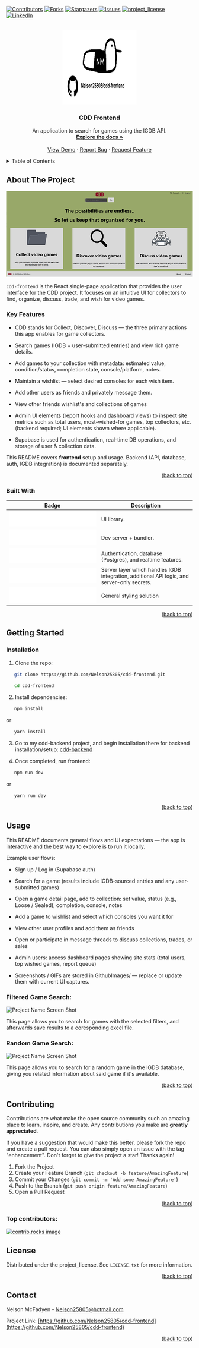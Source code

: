 <!-- Improved compatibility of back to top link: See: https://github.com/othneildrew/Best-README-Template/pull/73 -->
<a id="readme-top"></a>

<!-- PROJECT SHIELDS -->
<!--
*** I'm using markdown "reference style" links for readability.
*** Reference links are enclosed in brackets [ ] instead of parentheses ( ).
*** See the bottom of this document for the declaration of the reference variables
*** for contributors-url, forks-url, etc. This is an optional, concise syntax you may use.
*** https://www.markdownguide.org/basic-syntax/#reference-style-links
-->
[![Contributors][contributors-shield]][contributors-url]
[![Forks][forks-shield]][forks-url]
[![Stargazers][stars-shield]][stars-url]
[![Issues][issues-shield]][issues-url]
[![project_license][license-shield]][license-url]
[![LinkedIn][linkedin-shield]][linkedin-url]

<!-- PROJECT LOGO -->
<br />
<div align="center">
  <a href="https://github.com/Nelson25805/cdd-frontend">
    <img src="GithubImages/logo.png" alt="Logo" width="200" height="200">
  </a>

<h3 align="center">CDD Frontend</h3>



  <p align="center">
    An application to search for games using the IGDB API.
    <br />
    <a href="https://github.com/Nelson25805/cdd-frontend"><strong>Explore the docs »</strong></a>
    <br />
    <br />
    <a href="https://github.com/Nelson25805/cdd-frontend">View Demo</a>
    &middot;
    <a href="https://github.com/Nelson25805/cdd-frontend/issues/new?labels=bug&template=bug-report---.md">Report Bug</a>
    &middot;
    <a href="https://github.com/Nelson25805/cdd-frontend/issues/new?labels=enhancement&template=feature-request---.md">Request Feature</a>
  </p>
</div>

<!-- TABLE OF CONTENTS -->
<details>
  <summary>Table of Contents</summary>
  <ol>
    <li>
      <a href="#about-the-project">About The Project</a>
      <ul>
        <li><a href="#built-with">Built With</a></li>
      </ul>
    </li>
    <li>
      <a href="#getting-started">Getting Started</a>
      <ul>
        <li><a href="#installation">Installation</a></li>
      </ul>
    </li>
    <li><a href="#usage">Usage</a></li>
    <!-- <li><a href="#roadmap">Roadmap</a></li> -->
    <li><a href="#contributing">Contributing</a></li>
    <li><a href="#license">License</a></li>
    <li><a href="#contact">Contact</a></li>
  </ol>
</details>



<!-- ABOUT THE PROJECT -->
## About The Project

![Project Name Screen Shot][project-screenshot]

`cdd-frontend` is the React single-page application that provides the user interface for the CDD project. It focuses on an intuitive UI for collectors to find, organize, discuss, trade, and wish for video games.

### Key Features

- CDD stands for Collect, Discover, Discuss — the three primary actions this app enables for game collectors.

- Search games (IGDB + user-submitted entries) and view rich game details.

- Add games to your collection with metadata: estimated value, condition/status, completion state, console/platform, notes.

- Maintain a wishlist — select desired consoles for each wish item.

- Add other users as friends and privately message them.

- View other friends wishlist's and collections of games

- Admin UI elements (report hooks and dashboard views) to inspect site metrics such as total users, most-wished-for games, top collectors, etc. (backend required; UI elements shown where applicable).

- Supabase is used for authentication, real-time DB operations, and storage of user & collection data.

This README covers **frontend** setup and usage. Backend (API, database, auth, IGDB integration) is documented separately.

<p align="right">(<a href="#readme-top">back to top</a>)</p>


  ### Built With

| Badge | Description |
|:-----:|-------------|
| [![React](GithubImages/react_badge.svg)][React-url] | UI library. |
| [![Vite](GithubImages/vite_badge.svg)][Vite-url] | Dev server + bundler. |
| [![Supabase](GithubImages/supabase_badge.svg)][Supabase-url] | Authentication, database (Postgres), and realtime features. |
| [![cdd-backend](GithubImages/cdd_backend_badge.svg)][cdd-backend-url] | Server layer which handles IGDB integration, additional API logic, and server-only secrets. |
| ![Plain CSS](GithubImages/css_badge.svg) | General styling solution |


<p align="right">(<a href="#readme-top">back to top</a>)</p>


<!-- GETTING STARTED -->
## Getting Started

### Installation

1. Clone the repo:
```sh
   git clone https://github.com/Nelson25805/cdd-frontend.git
   ```
```sh
   cd cdd-frontend
   ```

2. Install dependencies:
```sh
   npm install
   ```
or
```sh
   yarn install
   ```

3. Go to my cdd-backend project, and begin installation there for backend installation/setup: <a href="https://github.com/Nelson25805/cdd-backend">cdd-backend</a>

5. Once completed, run frontend:
```sh
   npm run dev
   ```
or
```sh
   yarn run dev
   ```

<p align="right">(<a href="#readme-top">back to top</a>)</p>

<!-- USAGE EXAMPLES -->
## Usage

This README documents general flows and UI expectations — the app is interactive and the best way to explore is to run it locally.

Example user flows:

- Sign up / Log in (Supabase auth)

- Search for a game (results include IGDB-sourced entries and any user-submitted games)

- Open a game detail page, add to collection: set value, status (e.g., Loose / Sealed), completion, console, notes

- Add a game to wishlist and select which consoles you want it for

- View other user profiles and add them as friends

- Open or participate in message threads to discuss collections, trades, or sales

- Admin users: access dashboard pages showing site stats (total users, top wished games, report queue)

- Screenshots / GIFs are stored in GithubImages/ — replace or update them with current UI captures.

### Filtered Game Search:
![Project Name Screen Shot][project-screenshot2]

This page allows you to search for games with the selected filters, and afterwards save results to a coresponding excel file.


### Random Game Search:
![Project Name Screen Shot][project-screenshot3]

This page allows you to search for a random game in the IGDB database, giving you related information about said game if it's available.

<p align="right">(<a href="#readme-top">back to top</a>)</p>



<!-- ROADMAP -->
<!--
## Roadmap

- [ ] Feature 1
- [ ] Feature 2
- [ ] Feature 3
    - [ ] Nested Feature

See the [open issues](https://github.com/Nelson25805/cdd-frontend/issues) for a full list of proposed features (and known issues).

<p align="right">(<a href="#readme-top">back to top</a>)</p>
-->



<!-- CONTRIBUTING -->
## Contributing

Contributions are what make the open source community such an amazing place to learn, inspire, and create. Any contributions you make are **greatly appreciated**.

If you have a suggestion that would make this better, please fork the repo and create a pull request. You can also simply open an issue with the tag "enhancement".
Don't forget to give the project a star! Thanks again!

1. Fork the Project
2. Create your Feature Branch (`git checkout -b feature/AmazingFeature`)
3. Commit your Changes (`git commit -m 'Add some AmazingFeature'`)
4. Push to the Branch (`git push origin feature/AmazingFeature`)
5. Open a Pull Request

<p align="right">(<a href="#readme-top">back to top</a>)</p>

### Top contributors:

<a href="https://github.com/Nelson25805/cdd-frontendgraphs/contributors">
  <img src="https://contrib.rocks/image?repo=Nelson25805/cdd-frontend" alt="contrib.rocks image" />
</a>



<!-- LICENSE -->
## License

Distributed under the project_license. See `LICENSE.txt` for more information.

<p align="right">(<a href="#readme-top">back to top</a>)</p>



<!-- CONTACT -->
## Contact

Nelson McFadyen <!-- - [@twitter_handle](https://twitter.com/twitter_handle) --> - Nelson25805@hotmail.com

Project Link: [https://github.com/Nelson25805/cdd-frontend](https://github.com/Nelson25805/cdd-frontend)

<p align="right">(<a href="#readme-top">back to top</a>)</p>


<!-- MARKDOWN LINKS & IMAGES -->
<!-- https://www.markdownguide.org/basic-syntax/#reference-style-links -->
[contributors-shield]: https://img.shields.io/github/contributors/Nelson25805/cdd-frontend.svg?style=for-the-badge
[contributors-url]: https://github.com/Nelson25805/cdd-frontend/graphs/contributors
[forks-shield]: https://img.shields.io/github/forks/Nelson25805/cdd-frontend.svg?style=for-the-badge
[forks-url]: https://github.com/Nelson25805/cdd-frontend/network/members
[stars-shield]: https://img.shields.io/github/stars/Nelson25805/cdd-frontend.svg?style=for-the-badge
[stars-url]: https://github.com/Nelson25805/cdd-frontend/stargazers
[issues-shield]: https://img.shields.io/github/issues/Nelson25805/cdd-frontend.svg?style=for-the-badge
[issues-url]: https://github.com/Nelson25805/cdd-frontend/issues
[license-shield]: https://img.shields.io/github/license/Nelson25805/cdd-frontend.svg?style=for-the-badge
[license-url]: https://github.com/Nelson25805/cdd-frontend/blob/master/LICENSE.txt
[linkedin-shield]: https://img.shields.io/badge/-LinkedIn-black.svg?style=for-the-badge&logo=linkedin&colorB=555
[linkedin-url]: https://www.linkedin.com/in/nelson-mcfadyen-806134133/

[project-Image]: GithubImages/projectImage.png

[project-screenshot]: GithubImages/mainScreen.png
[project-screenshot2]: GithubImages/filteredGameSearch.gif
[project-screenshot3]: GithubImages/randomGameSearch.gif

[project-screenshot4]: GithubImages/excelExample.png
[project-screenshot5]: GithubImages/envExample.png

[React-url]: https://react.dev/
[Vite-url]: https://vite.dev/
[Supabase-url]: https://supabase.com/
[cdd-backend-url]: https://github.com/Nelson25805/cdd-backend

[Python]: https://img.shields.io/badge/python-3670A0?style=for-the-badge&logo=python&logoColor=ffdd54
[Python-url]: https://www.python.org/downloads/
[Tkinter]: https://img.shields.io/badge/Tkinter-8.6-green
[Tkinter-url]: https://docs.python.org/3/library/tkinter.html

[JQuery.com]: https://img.shields.io/badge/jQuery-0769AD?style=for-the-badge&logo=jquery&logoColor=white
[JQuery-url]: https://jquery.com 

